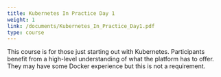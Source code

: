 ```yaml
---
title: Kubernetes In Practice Day 1
weight: 1
link: /documents/Kubernetes_In_Practice_Day1.pdf
type: course
---
```


This course is for those just starting out with Kubernetes. Participants benefit from a high-level understanding of what the platform has to offer. They may have some Docker experience but this is not a requirement.
